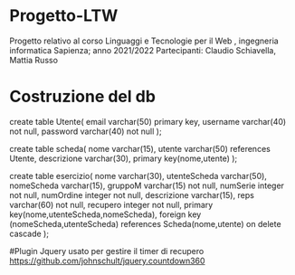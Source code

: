 # Progetto-LTW
Progetto relativo al corso Linguaggi e Tecnologie per il Web , ingegneria informatica Sapienza; anno 2021/2022
Partecipanti: Claudio Schiavella, Mattia Russo
# Costruzione del db
create table Utente(
	email varchar(50) primary key,
	username varchar(40) not null,
	password varchar(40) not null
);

create table scheda(
	nome varchar(15),
	utente varchar(50) references Utente,
	descrizione varchar(30),
	primary key(nome,utente)
);

create table esercizio(
	nome varchar(30),
	utenteScheda varchar(50),
	nomeScheda varchar(15),
	gruppoM varchar(15) not null,
	numSerie integer not null,
	numOrdine integer not null,
	descrizione varchar(15),
	reps varchar(60) not null,
	recupero integer not null,
	primary key(nome,utenteScheda,nomeScheda),
	foreign key (nomeScheda,utenteScheda) references Scheda(nome,utente) on delete cascade
);

#Plugin Jquery usato per gestire il timer di recupero
https://github.com/johnschult/jquery.countdown360
